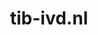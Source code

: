 ---
layout: post
title:  "tib-ivd.nl"
internal_url:  "/dutchgov/tib-ivd.nl.html"
subdomains_count: 8
all_subdomains_count: 15
urls_count: 4
ssl_rank: 0
http_rank: 70
url_link: /data/tib-ivd.nl/urls.txt
all_subdomains_link: /data/tib-ivd.nl/all_subdomains.txt
subdomains_link: /data/tib-ivd.nl/subdomains.txt
categories: dutchgov
---